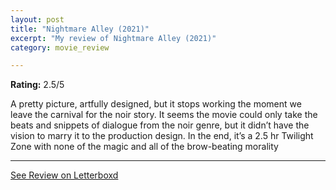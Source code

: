 ```yaml
---
layout: post
title: "Nightmare Alley (2021)"
excerpt: "My review of Nightmare Alley (2021)"
category: movie_review

---
```


**Rating:** 2.5/5

A pretty picture, artfully designed, but it stops working the moment we leave the carnival for the noir story. It seems the movie could only take the beats and snippets of dialogue from the noir genre, but it didn’t have the vision to marry it to the production design. In the end, it’s a 2.5 hr Twilight Zone with none of the magic and all of the brow-beating morality

<hr>

[See Review on Letterboxd](https://boxd.it/3alqad)
